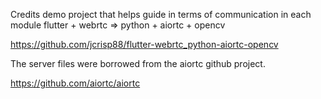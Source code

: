 Credits
  demo project that helps guide  in terms of communication in each module
flutter + webrtc => python + aiortc + opencv

https://github.com/jcrisp88/flutter-webrtc_python-aiortc-opencv



The server files were borrowed from the aiortc github project.

https://github.com/aiortc/aiortc


